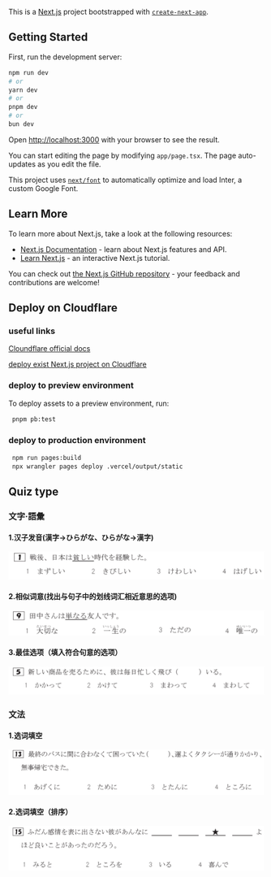 <p
                                                                ⣸       ⣸⢡⠣⡣⡛⢷⣄⣠⣠⣀⡀⣀⡤⢖⢫⢙⢿⡄⠀⠀⠀⠀⠀ ⠀⠀⠀⠀⠀⠀⠠⡗⢕⠕⡕⡱⡑⡕⡜⡔⢕⢍⢇⢎⢎⢪⠸⡘⡧⠀⠀⠀⠀⠀ ⠀⠀⠀⠀⣀⣴⢎⠎⡎⢎⢪⢊⢎⢪⣸⢼⣜⡔⡕⡜⡌⡎⢎⠪⡿⠀⠀⠀⠀⠀ ⠀⠀⢀⡾⠁⠉⠉⠛⠛⠓⠓⠓⠋⠉⠀⠀⠈⠙⠳⠮⣮⣼⣸⣘⣜⣤⡀⠀⠀⠀ ⠀⢠⡟⠀⠀⠀⠀⠀⠀⠀⠐⠀⠀⠀⠀⠀⠀⠒⠀⠀⠀⠀⠀⠀⠀⠀⠹⣆⠀⠀ ⠀⣾⠀⠀⠀⣠⢠⣀⠐⠚⠉⠃⠀⠀⠀⠀⠀⠒⠶⡄⠀⠀⠀⠀⠀⠀⠀⢹⡄⠀ ⠀⣷⠀⠀⠐⠃⢋⠊⠙⠁⠀⠀⣤⣠⣆⣀⠀⠀⠀⠰⢣⢮⢦⠄⠀⠀⠀⢸⡇⠀ ⠀⢻⡀⠀⠀⠀⠀⠀⠀⠀⠀⠀⠈⣏⢻⡇⠀⠀⠀⠀⠀⠀⠀⠀⠀⠀⠀⣸⠅⠀ ⠀⠈⢷⡀⠀⠀⠀⠀⠀⠀⠀⠀⠀⠉⣍⠀⠀⠀⠀⠀⠀⠀⠀⠀⠀⠀⢠⡏⠀⠀ ⠀⠀⠀⠙⣳⠄⠀⠀⠀⠀⠀⠀⠀⠀⠀⠀⠀⠀⠀⠀⠀⠀⠀⠀⠀⡴⠋⠀⠀⠀ ⠀⠀⠀⢸⣃⣠⡄⠀⠀⠀⠀⠀⠀⠀⠀⠀⠀⠀⠀⠀⠀⠀⠀⠀⠀⠓⣦⠀⠀⠀ ⠀⠀⠀⠀⠀⠘⣇⠀⠀⠀⠀⠀⠀⠀⠀⠀⠀⠀⠀⠀⠀⠀⠀⢠⠚⠦⠜⠃⠀⠀ ⠀⠀⠀⠀⠀⠀⠙⣦⠀⠀⠀⠀⠀⠀⠀⠀⠀⠀⠀⠀⠀⠀⣠⡞⡞⡫⡹⣆⠀⠀ ⠀⠀⠀⠀⠀⠀⠀⠈⠙⢦⣀⡀⠀⠀⠀⠀⠀⠀⠀⣀⡠⠖⠛⠪⠎⠞⠚⠁⠀⠀ ⠀⠀⠀⠀⠀⠀⠀⠀⠀⠀⠀⠉⠹⡄⢸⡄⢠⠏⠉⠁
>

This is a [Next.js](https://nextjs.org/) project bootstrapped with [`create-next-app`](https://github.com/vercel/next.js/tree/canary/packages/create-next-app).

## Getting Started

First, run the development server:

```bash
npm run dev
# or
yarn dev
# or
pnpm dev
# or
bun dev
```

Open [http://localhost:3000](http://localhost:3000) with your browser to see the result.

You can start editing the page by modifying `app/page.tsx`. The page auto-updates as you edit the file.

This project uses [`next/font`](https://nextjs.org/docs/basic-features/font-optimization) to automatically optimize and load Inter, a custom Google Font.

## Learn More

To learn more about Next.js, take a look at the following resources:

- [Next.js Documentation](https://nextjs.org/docs) - learn about Next.js features and API.
- [Learn Next.js](https://nextjs.org/learn) - an interactive Next.js tutorial.

You can check out [the Next.js GitHub repository](https://github.com/vercel/next.js/) - your feedback and contributions are welcome!

## Deploy on Cloudflare

### useful links
[Cloundflare official docs](https://developers.cloudflare.com/pages/framework-guides/nextjs/deploy-a-nextjs-site/)

[deploy exist Next.js project on Cloudflare](https://github.com/cloudflare/next-on-pages/tree/main/packages/next-on-pages)

### deploy to preview environment
To deploy assets to a preview environment, run:

```bash
 pnpm pb:test
```

### deploy to production environment

```bash
 npm run pages:build
 npx wrangler pages deploy .vercel/output/static
```

## Quiz type

### 文字·語彙

#### 1.汉子发音(漢字→ひらがな、ひらがな→漢字)

![example](./docs/moji-1.png)

#### 2.相似词意(找出与句子中的划线词汇相近意思的选项)

![example](./docs/moji-2.png)

#### 3.最佳选项（填入符合句意的选项）

![example](./docs/moji-3.png)

### 文法

#### 1.选词填空

![example](./docs/buubo-1.png)

#### 2.选词填空（排序）

![example](./docs/buubo-2.png)
